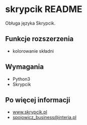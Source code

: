 # skrypcik README

Obługa języka Skrypcik.

## Funkcje rozszerzenia

- kolorowanie składni

## Wymagania

- Python3
- Skrypcik

## Po więcej informacji

* www.skrypcik.pl
* spojowicz_business@interia.pl

